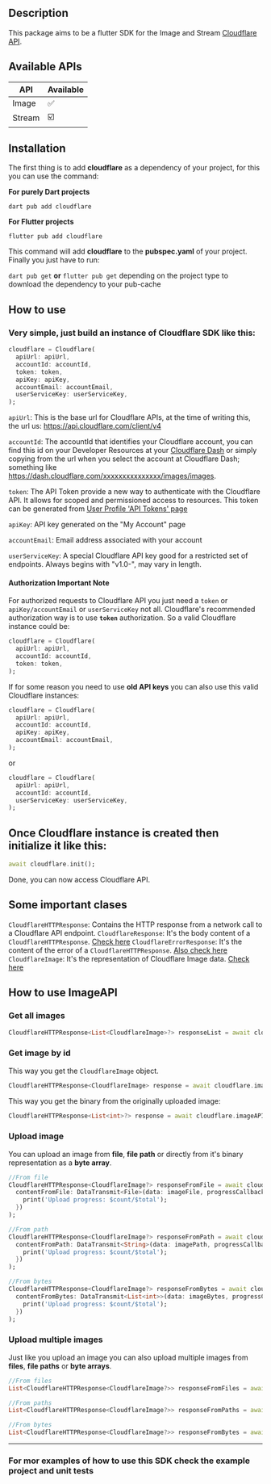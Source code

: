
## Description
This package aims to be a flutter SDK for the Image and Stream [Cloudflare API](https://api.cloudflare.com/).

## Available APIs

| API | Available |  
| ------ | ------ |  
| Image | :white_check_mark: |  
| Stream | :ballot_box_with_check: |  

## Installation
The first thing is to add **cloudflare** as a dependency of your project, for this you can use the command:

**For purely Dart projects**
```shell
dart pub add cloudflare
```
**For Flutter projects**
```shell
flutter pub add cloudflare
```
This command will add **cloudflare** to the **pubspec.yaml** of your project.
Finally you just have to run:

`dart pub get` **or** `flutter pub get` depending on the project type to download the dependency to your pub-cache

## How to use
### Very simple, just build an instance of Cloudflare SDK like this:
```dart
cloudflare = Cloudflare(  
  apiUrl: apiUrl,
  accountId: accountId,
  token: token,
  apiKey: apiKey, 
  accountEmail: accountEmail,  
  userServiceKey: userServiceKey,  
);
```
`apiUrl`: This is the base url for Cloudflare APIs, at the time of writing this, the url us: https://api.cloudflare.com/client/v4

`accountId`: The accountId that identifies your Cloudflare account, you can find this id on your Developer Resources at your [Cloudflare Dash](https://dash.cloudflare.com/) or simply copying from the url when you select the account at Cloudflare Dash; something like https://dash.cloudflare.com/xxxxxxxxxxxxxxx/images/images.

`token`: The API Token provide a new way to authenticate with the Cloudflare API. It allows for scoped and permissioned access to resources. This token can be generated from [User Profile 'API Tokens' page](https://dash.cloudflare.com/profile/api-tokens)

`apiKey`: API key generated on the "My Account" page

`accountEmail`: Email address associated with your account

`userServiceKey`: A special Cloudflare API key good for a restricted set of endpoints. Always begins with "v1.0-", may vary in length.

#### Authorization Important Note
For authorized requests to Cloudflare API you just need a `token` or `apiKey/accountEmail` or `userServiceKey` not all. Cloudflare's recommended authorization way is to use **`token`** authorization. So a valid Cloudflare instance could be:

```dart
cloudflare = Cloudflare(  
  apiUrl: apiUrl,
  accountId: accountId,
  token: token,
);
```

If for some reason you need to use **old API keys** you can also use this valid Cloudflare instances:

```dart
cloudflare = Cloudflare(  
  apiUrl: apiUrl,
  accountId: accountId,
  apiKey: apiKey, 
  accountEmail: accountEmail,  
);
```
or
```dart
cloudflare = Cloudflare(  
  apiUrl: apiUrl,
  accountId: accountId,
  userServiceKey: userServiceKey,  
);
```

## Once Cloudflare instance is created then initialize it like this:
```dart
await cloudflare.init();
```
Done, you can now access Cloudflare API.

## Some important clases

`CloudflareHTTPResponse`: Contains the HTTP response from a network call to a Cloudflare API endpoint.
`CloudflareResponse`: It's the body content of a `CloudflareHTTPResponse`. [Check here](https://api.cloudflare.com/#getting-started-responses)
`CloudflareErrorResponse`: It's the content of the error of a `CloudflareHTTPResponse`. [Also check here](https://api.cloudflare.com/#getting-started-responses)
`CloudflareImage`: It's the representation of  Cloudflare Image data. [Check here](https://api.cloudflare.com/#cloudflare-images-properties)

## How to use ImageAPI

### Get all images
```dart
CloudflareHTTPResponse<List<CloudflareImage>?> responseList = await cloudflare.imageAPI.getAll(page: 1, size: 20);
```

### Get image by id
This way you get the `CloudflareImage` object.
```dart
CloudflareHTTPResponse<CloudflareImage> response = await cloudflare.imageAPI.get(id: imageId);
```
This way you get the binary from the originally uploaded image:
```dart
CloudflareHTTPResponse<List<int>?> response = await cloudflare.imageAPI.getBase(id: imageId!);
```

### Upload image
You can upload an image from **file**, **file path** or directly from it's binary representation as a **byte array**.
```dart
//From file
CloudflareHTTPResponse<CloudflareImage?> responseFromFile = await cloudflare.imageAPI.upload(  
  contentFromFile: DataTransmit<File>(data: imageFile, progressCallback: (count, total) {  
    print('Upload progress: $count/$total');  
  })  
);

//From path
CloudflareHTTPResponse<CloudflareImage?> responseFromPath = await cloudflare.imageAPI.upload(  
  contentFromPath: DataTransmit<String>(data: imagePath, progressCallback: (count, total) {  
    print('Upload progress: $count/$total');  
  })  
);

//From bytes
CloudflareHTTPResponse<CloudflareImage?> responseFromBytes = await cloudflare.imageAPI.upload(  
  contentFromBytes: DataTransmit<List<int>>(data: imageBytes, progressCallback: (count, total) {  
    print('Upload progress: $count/$total');  
  })  
);
```

### Upload multiple images
Just like you upload an image you can also upload multiple images from **files**, **file paths** or **byte arrays**.

```dart
//From files
List<CloudflareHTTPResponse<CloudflareImage?>> responseFromFiles = await cloudflare.imageAPI.uploadMultiple(contentFromFiles: contentFromFiles);

//From paths
List<CloudflareHTTPResponse<CloudflareImage?>> responseFromPaths = await cloudflare.imageAPI.uploadMultiple(contentFromPaths: contentFromPaths);

//From bytes
List<CloudflareHTTPResponse<CloudflareImage?>> responseFromBytes = await cloudflare.imageAPI.uploadMultiple(contentFromBytes: contentFromBytes);
```
-------------
### For mor examples of how to use this SDK check the example project and unit tests